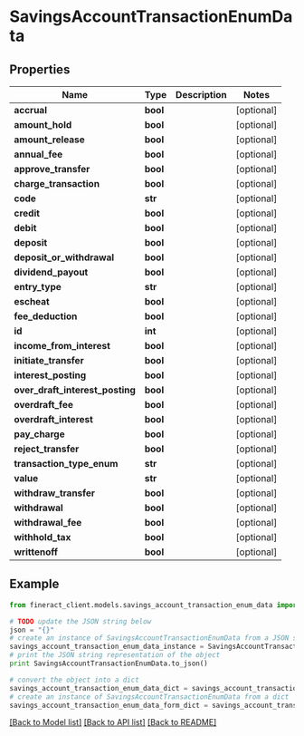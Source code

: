# SavingsAccountTransactionEnumData


## Properties

Name | Type | Description | Notes
------------ | ------------- | ------------- | -------------
**accrual** | **bool** |  | [optional] 
**amount_hold** | **bool** |  | [optional] 
**amount_release** | **bool** |  | [optional] 
**annual_fee** | **bool** |  | [optional] 
**approve_transfer** | **bool** |  | [optional] 
**charge_transaction** | **bool** |  | [optional] 
**code** | **str** |  | [optional] 
**credit** | **bool** |  | [optional] 
**debit** | **bool** |  | [optional] 
**deposit** | **bool** |  | [optional] 
**deposit_or_withdrawal** | **bool** |  | [optional] 
**dividend_payout** | **bool** |  | [optional] 
**entry_type** | **str** |  | [optional] 
**escheat** | **bool** |  | [optional] 
**fee_deduction** | **bool** |  | [optional] 
**id** | **int** |  | [optional] 
**income_from_interest** | **bool** |  | [optional] 
**initiate_transfer** | **bool** |  | [optional] 
**interest_posting** | **bool** |  | [optional] 
**over_draft_interest_posting** | **bool** |  | [optional] 
**overdraft_fee** | **bool** |  | [optional] 
**overdraft_interest** | **bool** |  | [optional] 
**pay_charge** | **bool** |  | [optional] 
**reject_transfer** | **bool** |  | [optional] 
**transaction_type_enum** | **str** |  | [optional] 
**value** | **str** |  | [optional] 
**withdraw_transfer** | **bool** |  | [optional] 
**withdrawal** | **bool** |  | [optional] 
**withdrawal_fee** | **bool** |  | [optional] 
**withhold_tax** | **bool** |  | [optional] 
**writtenoff** | **bool** |  | [optional] 

## Example

```python
from fineract_client.models.savings_account_transaction_enum_data import SavingsAccountTransactionEnumData

# TODO update the JSON string below
json = "{}"
# create an instance of SavingsAccountTransactionEnumData from a JSON string
savings_account_transaction_enum_data_instance = SavingsAccountTransactionEnumData.from_json(json)
# print the JSON string representation of the object
print SavingsAccountTransactionEnumData.to_json()

# convert the object into a dict
savings_account_transaction_enum_data_dict = savings_account_transaction_enum_data_instance.to_dict()
# create an instance of SavingsAccountTransactionEnumData from a dict
savings_account_transaction_enum_data_form_dict = savings_account_transaction_enum_data.from_dict(savings_account_transaction_enum_data_dict)
```
[[Back to Model list]](../README.md#documentation-for-models) [[Back to API list]](../README.md#documentation-for-api-endpoints) [[Back to README]](../README.md)


